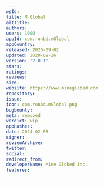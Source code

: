 ```yaml
---
wsId: 
title: M Global
altTitle: 
authors: 
users: 1000
appId: com.ronbd.mGlobal
appCountry: 
released: 2020-09-02
updated: 2020-09-26
version: '2.0.1'
stars: 
ratings: 
reviews: 
size: 
website: https://www.mineglobed.com
repository: 
issue: 
icon: com.ronbd.mGlobal.png
bugbounty: 
meta: removed
verdict: wip
appHashes: 
date: 2024-02-05
signer: 
reviewArchive: 
twitter: 
social: 
redirect_from: 
developerName: Mine Globed Inc.
features: 

---
```



